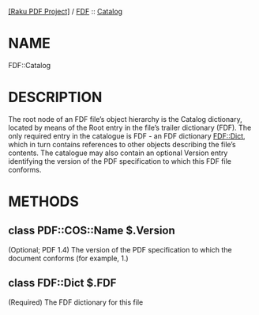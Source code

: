 [[Raku PDF Project]](https://pdf-raku.github.io)
 / [FDF](https://pdf-raku.github.io/FDF-raku)
 :: [Catalog](https://pdf-raku.github.io/FDF-raku/Catalog)

NAME
====

FDF::Catalog

DESCRIPTION
===========

The root node of an FDF file’s object hierarchy is the Catalog dictionary, located by means of the Root entry in the file’s trailer dictionary (FDF). The only required entry in the catalogue is FDF - an FDF dictionary [FDF::Dict](https://pdf-raku.github.io/FDF-raku/Dict), which in turn contains references to other objects describing the file’s contents. The catalogue may also contain an optional Version entry identifying the version of the PDF specification to which this FDF file conforms.

METHODS
=======

class PDF::COS::Name $.Version
------------------------------

(Optional; PDF 1.4) The version of the PDF specification to which the document conforms (for example, 1.)

class FDF::Dict $.FDF
---------------------

(Required) The FDF dictionary for this file


